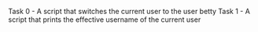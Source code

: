 Task 0 - A script that switches the current user to the user betty
Task 1 - A script that prints the effective username of the current user
